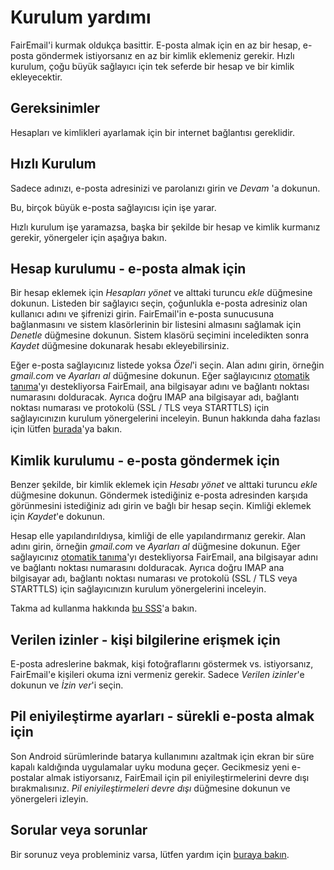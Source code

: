 # Kurulum yardımı

FairEmail'i kurmak oldukça basittir. E-posta almak için en az bir hesap, e-posta göndermek istiyorsanız en az bir kimlik eklemeniz gerekir. Hızlı kurulum, çoğu büyük sağlayıcı için tek seferde bir hesap ve bir kimlik ekleyecektir.

## Gereksinimler

Hesapları ve kimlikleri ayarlamak için bir internet bağlantısı gereklidir.

## Hızlı Kurulum

Sadece adınızı, e-posta adresinizi ve parolanızı girin ve *Devam* 'a dokunun.

Bu, birçok büyük e-posta sağlayıcısı için işe yarar.

Hızlı kurulum işe yaramazsa, başka bir şekilde bir hesap ve kimlik kurmanız gerekir, yönergeler için aşağıya bakın.

## Hesap kurulumu - e-posta almak için

Bir hesap eklemek için *Hesapları yönet* ve alttaki turuncu *ekle* düğmesine dokunun. Listeden bir sağlayıcı seçin, çoğunlukla e-posta adresiniz olan kullanıcı adını ve şifrenizi girin. FairEmail'in e-posta sunucusuna bağlanmasını ve sistem klasörlerinin bir listesini almasını sağlamak için *Denetle* düğmesine dokunun. Sistem klasörü seçimini inceledikten sonra *Kaydet* düğmesine dokunarak hesabı ekleyebilirsiniz.

Eğer e-posta sağlayıcınız listede yoksa *Özel*'i seçin. Alan adını girin, örneğin *gmail.com* ve *Ayarları al* düğmesine dokunun. Eğer sağlayıcınız [otomatik tanıma](https://tools.ietf.org/html/rfc6186)'yı destekliyorsa FairEmail, ana bilgisayar adını ve bağlantı noktası numarasını dolduracak. Ayrıca doğru IMAP ana bilgisayar adı, bağlantı noktası numarası ve protokolü (SSL / TLS veya STARTTLS) için sağlayıcınızın kurulum yönergelerini inceleyin. Bunun hakkında daha fazlası için lütfen [burada](https://github.com/M66B/FairEmail/blob/master/FAQ.md#authorizing-accounts)'ya bakın.

## Kimlik kurulumu - e-posta göndermek için

Benzer şekilde, bir kimlik eklemek için *Hesabı yönet* ve alttaki turuncu *ekle* düğmesine dokunun. Göndermek istediğiniz e-posta adresinden karşıda görünmesini istediğiniz adı girin ve bağlı bir hesap seçin. Kimliği eklemek için *Kaydet*'e dokunun.

Hesap elle yapılandırıldıysa, kimliği de elle yapılandırmanız gerekir. Alan adını girin, örneğin *gmail.com* ve *Ayarları al* düğmesine dokunun. Eğer sağlayıcınız [otomatik tanıma](https://tools.ietf.org/html/rfc6186)'yı destekliyorsa FairEmail, ana bilgisayar adını ve bağlantı noktası numarasını dolduracak. Ayrıca doğru IMAP ana bilgisayar adı, bağlantı noktası numarası ve protokolü (SSL / TLS veya STARTTLS) için sağlayıcınızın kurulum yönergelerini inceleyin.

Takma ad kullanma hakkında [bu SSS](https://github.com/M66B/FairEmail/blob/master/FAQ.md#FAQ9)'a bakın.

## Verilen izinler - kişi bilgilerine erişmek için

E-posta adreslerine bakmak, kişi fotoğraflarını göstermek vs. istiyorsanız, FairEmail'e kişileri okuma izni vermeniz gerekir. Sadece *Verilen izinler*'e dokunun ve *İzin ver*'i seçin.

## Pil eniyileştirme ayarları - sürekli e-posta almak için

Son Android sürümlerinde batarya kullanımını azaltmak için ekran bir süre kapalı kaldığında uygulamalar uyku moduna geçer. Gecikmesiz yeni e-postalar almak istiyorsanız, FairEmail için pil eniyileştirmelerini devre dışı bırakmalısınız. *Pil eniyileştirmeleri devre dışı* düğmesine dokunun ve yönergeleri izleyin.

## Sorular veya sorunlar

Bir sorunuz veya probleminiz varsa, lütfen yardım için [buraya bakın](https://github.com/M66B/FairEmail/blob/master/FAQ.md).
